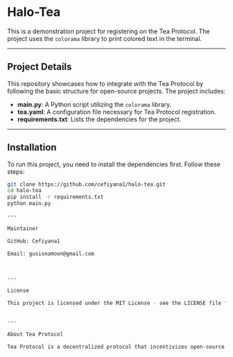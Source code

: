 # Halo-Tea

This is a demonstration project for registering on the Tea Protocol. The project uses the `colorama` library to print colored text in the terminal.

---

## Project Details

This repository showcases how to integrate with the Tea Protocol by following the basic structure for open-source projects. The project includes:

- **main.py**: A Python script utilizing the `colorama` library.
- **tea.yaml**: A configuration file necessary for Tea Protocol registration.
- **requirements.txt**: Lists the dependencies for the project.

---

## Installation

To run this project, you need to install the dependencies first. Follow these steps:

```bash
git clone https://github.com/cefiyana1/halo-tea.git
cd halo-tea
pip install -r requirements.txt
python main.py

---

Maintainer

GitHub: Cefiyana1

Email: gusionamoon@gmail.com



---

License

This project is licensed under the MIT License - see the LICENSE file for details.


---

About Tea Protocol

Tea Protocol is a decentralized protocol that incentivizes open-source software (OSS) contributors. By registering a project, contributors can receive tokens, and projects can leverage the benefits of Tea’s blockchain-based governance and treasury system.
